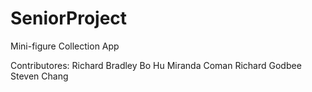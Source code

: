 SeniorProject
=============

Mini-figure Collection App

Contributores:
Richard Bradley
Bo Hu
Miranda Coman
Richard Godbee
Steven Chang
